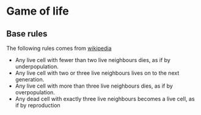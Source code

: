 # Game of life

## Base rules

The following rules comes from [wikipedia](https://en.wikipedia.org/wiki/Conway's_Game_of_Life)

- Any live cell with fewer than two live neighbours dies, as if by underpopulation.
- Any live cell with two or three live neighbours lives on to the next generation.
- Any live cell with more than three live neighbours dies, as if by overpopulation.
- Any dead cell with exactly three live neighbours becomes a live cell, as if by reproduction
